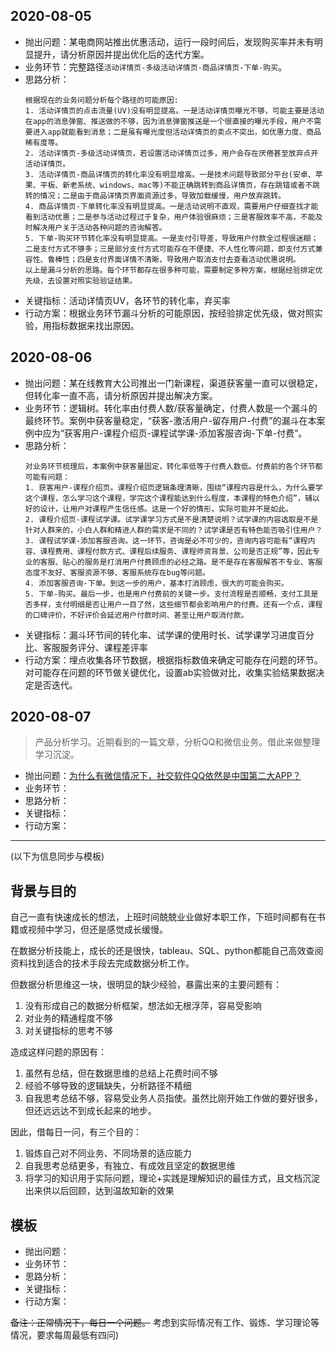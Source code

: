 ## 2020-08-05
- 抛出问题：某电商网站推出优惠活动，运行一段时间后，发现购买率并未有明显提升，请分析原因并提出优化后的迭代方案。
- 业务环节：完整路径`活动详情页-多级活动详情页-商品详情页-下单-购买`。
- 思路分析：
  ```
  根据现在的业务问题分析每个路径的可能原因:
  1. 活动详情页的点击流量(UV)没有明显提高。一是活动详情页曝光不够，可能主要是活动在app的消息弹窗、推送做的不够，因为消息弹窗推送是一个很直接的曝光手段，用户不需要进入app就能看到消息；二是虽有曝光度但活动详情页的卖点不突出，如优惠力度、商品稀有度等。
  2. 活动详情页-多级活动详情页，若设置活动详情页过多，用户会存在厌倦甚至放弃点开活动详情页。
  3. 活动详情页-商品详情页的转化率没有明显增高。一是技术问题导致部分平台(安卓、苹果、平板、新老系统、windows、mac等)不能正确跳转到商品详情页，存在跳错或者不跳转的情况；二是由于商品详情页界面资源过多，导致加载缓慢，用户放弃跳转。
  4. 商品详情页-下单转化率没有明显提高。一是活动说明不直观，需要用户仔细查找才能看到活动优惠；二是参与活动过程过于复杂，用户体验很麻烦；三是客服效率不高，不能及时解决用户关于活动各种问题的咨询解答。
  5. 下单-购买环节转化率没有明显提高。一是支付引导差，导致用户付款全过程很迷糊；二是支付方式不够多；三是部分支付方式可能存在不便捷、不人性化等问题，即支付方式兼容性、鲁棒性；四是支付界面详情不清晰，导致用户取消支付去查看活动优惠说明。
  以上是漏斗分析的思路。每个环节都存在很多种可能，需要制定多种方案，根据经验排定优先级，去设置对照实验验证结果。
  ```
- 关键指标：活动详情页UV，各环节的转化率，弃买率
- 行动方案：根据业务环节漏斗分析的可能原因，按经验排定优先级，做对照实验，用指标数据来找出原因。

## 2020-08-06
- 抛出问题：某在线教育大公司推出一门新课程，渠道获客量一直可以很稳定，但转化率一直不高，请分析原因并提出解决方案。
- 业务环节：逻辑树。转化率由付费人数/获客量确定，付费人数是一个漏斗的最终环节。案例中获客量稳定，“获客-激活用户-留存用户-付费”的漏斗在本案例中应为“获客用户-课程介绍页-课程试学课-添加客服咨询-下单-付费”。
- 思路分析：
  ```
  对业务环节梳理后，本案例中获客量固定，转化率低等于付费人数低。付费前的各个环节都可能有问题：
  1. 获客用户-课程介绍页。课程介绍页逻辑条理清晰，围绕“课程内容是什么，为什么要学这个课程，怎么学习这个课程，学完这个课程能达到什么程度，本课程的特色介绍”，辅以好的设计，让用户对课程产生信任感。这是一个好的情形，实际可能并不是如此。
  2. 课程介绍页-课程试学课。试学课学习方式是不是清楚说明？试学课的内容选取是不是针对人群来的，小白人群和精进人群的需求是不同的？试学课是否有特色能否吸引住用户？
  3. 课程试学课-添加客服咨询。这一环节，咨询是必不可少的，咨询内容可能有“课程内容、课程费用、课程付款方式、课程后续服务、课程师资背景、公司是否正规”等，因此专业的客服、贴心的服务是打消用户付费顾虑的必经之路。是不是存在客服解答不专业、客服态度不友好、客服资源不够、客服系统存在bug等问题。
  4. 添加客服咨询-下单。到这一步的用户，基本打消顾虑，很大的可能会购买。
  5. 下单-购买。最后一步，也是用户付费前的关键一步。支付流程是否顺畅，支付工具是否多样，支付明细是否让用户一目了然，这些细节都会影响用户的付费。还有一个点，课程的口碑评价，不好评价会延迟用户付款时间、甚至让用户取消付款。
  ```
- 关键指标：漏斗环节间的转化率、试学课的使用时长、试学课学习进度百分比、客服服务评分、课程差评率
- 行动方案：埋点收集各环节数据，根据指标数值来确定可能存在问题的环节。对可能存在问题的环节做关键优化，设置ab实验做对比，收集实验结果数据决定是否迭代。

## 2020-08-07
> 产品分析学习。近期看到的一篇文章，分析QQ和微信业务。借此来做整理学习沉淀。
- 抛出问题：[为什么有微信情况下，社交软件QQ依然是中国第二大APP？](https://news.cnblogs.com/n/668741/)
- 业务环节：
- 思路分析：
- 关键指标：
- 行动方案：




-------------------------------------------------------------------------------------------------------
(以下为信息同步与模板)

## 背景与目的
自己一直有快速成长的想法，上班时间兢兢业业做好本职工作，下班时间都有在书籍或视频中学习，但还是感觉成长缓慢。

在数据分析技能上，成长的还是很快，tableau、SQL、python都能自己高效查阅资料找到适合的技术手段去完成数据分析工作。

但数据分析思维这一块，很明显的缺少经验，暴露出来的主要问题有：
  1. 没有形成自己的数据分析框架，想法如无根浮萍，容易受影响
  2. 对业务的精通程度不够
  3. 对关键指标的思考不够

造成这样问题的原因有：
  1. 虽然有总结，但在数据思维的总结上花费时间不够
  2. 经验不够导致的逻辑缺失，分析路径不精细
  3. 自我思考总结不够，容易受业务人员指使。虽然比刚开始工作做的要好很多，但还远远达不到成长起来的地步。

因此，借每日一问，有三个目的：
  1. 锻炼自己对不同业务、不同场景的适应能力
  2. 自我思考总结更多，有独立、有成效且坚定的数据思维
  3. 将学习的知识用于实际问题，理论+实践是理解知识的最佳方式，且文档沉淀出来供以后回顾，达到温故知新的效果

## 模板
- 抛出问题：
- 业务环节：
- 思路分析：
- 关键指标：
- 行动方案：

~~备注：正常情况下，每日一个问题。~~  考虑到实际情况有工作、锻炼、学习理论等情况，要求每周最低有四问)
